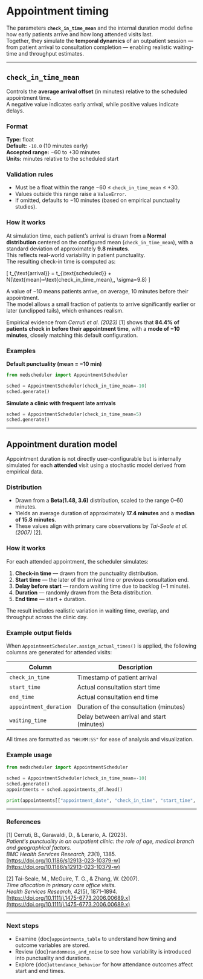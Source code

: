 # Appointment timing

The parameters **`check_in_time_mean`** and the internal duration model define how early patients arrive and how long attended visits last.  
Together, they simulate the **temporal dynamics** of an outpatient session — from patient arrival to consultation completion — enabling realistic waiting-time and throughput estimates.

---

## `check_in_time_mean`

Controls the **average arrival offset** (in minutes) relative to the scheduled appointment time.  
A negative value indicates early arrival, while positive values indicate delays.

### Format
**Type:** float  
**Default:** `-10.0` (10 minutes early)  
**Accepted range:** −60 to +30 minutes  
**Units:** minutes relative to the scheduled start

### Validation rules
- Must be a float within the range −60 ≤ `check_in_time_mean` ≤ +30.  
- Values outside this range raise a `ValueError`.  
- If omitted, defaults to −10 minutes (based on empirical punctuality studies).

### How it works
At simulation time, each patient’s arrival is drawn from a **Normal distribution** centered on the configured mean (`check_in_time_mean`), with a standard deviation of approximately **9.8 minutes**.  
This reflects real-world variability in patient punctuality.  
The resulting check-in time is computed as:

\[
t_{\text{arrival}} = t_{\text{scheduled}} + N(\text{mean}=\text{check\_in\_time\_mean},\, \sigma=9.8)
\]

A value of −10 means patients arrive, on average, 10 minutes before their appointment.  
The model allows a small fraction of patients to arrive significantly earlier or later (unclipped tails), which enhances realism.

Empirical evidence from *Cerruti et al. (2023)* [1] shows that **84.4% of patients check in before their appointment time**, with a **mode of −10 minutes**, closely matching this default configuration.

### Examples

**Default punctuality (mean = −10 min)**
```python
from medscheduler import AppointmentScheduler

sched = AppointmentScheduler(check_in_time_mean=-10)
sched.generate()
```

**Simulate a clinic with frequent late arrivals**
```python
sched = AppointmentScheduler(check_in_time_mean=5)
sched.generate()
```

---

## Appointment duration model

Appointment duration is not directly user-configurable but is internally simulated for each **attended** visit using a stochastic model derived from empirical data.

### Distribution
- Drawn from a **Beta(1.48, 3.6)** distribution, scaled to the range 0–60 minutes.  
- Yields an average duration of approximately **17.4 minutes** and a **median of 15.8 minutes**.  
- These values align with primary care observations by *Tai-Seale et al. (2007)* [2].

### How it works
For each attended appointment, the scheduler simulates:
1. **Check-in time** — drawn from the punctuality distribution.  
2. **Start time** — the later of the arrival time or previous consultation end.  
3. **Delay before start** — random waiting time due to backlog (~1 minute).  
4. **Duration** — randomly drawn from the Beta distribution.  
5. **End time** — start + duration.  

The result includes realistic variation in waiting time, overlap, and throughput across the clinic day.

### Example output fields
When `AppointmentScheduler.assign_actual_times()` is applied, the following columns are generated for attended visits:

| Column | Description |
|--------|--------------|
| `check_in_time` | Timestamp of patient arrival |
| `start_time` | Actual consultation start time |
| `end_time` | Actual consultation end time |
| `appointment_duration` | Duration of the consultation (minutes) |
| `waiting_time` | Delay between arrival and start (minutes) |

All times are formatted as `"HH:MM:SS"` for ease of analysis and visualization.

### Example usage

```python
from medscheduler import AppointmentScheduler

sched = AppointmentScheduler(check_in_time_mean=-10)
sched.generate()
appointments = sched.appointments_df.head()

print(appointments[["appointment_date", "check_in_time", "start_time", "end_time", "waiting_time"]])
```

---

### References

[1] Cerruti, B., Garavaldi, D., & Lerario, A. (2023).  
*Patient's punctuality in an outpatient clinic: the role of age, medical branch and geographical factors.*  
*BMC Health Services Research, 23*(1), 1385.  
[https://doi.org/10.1186/s12913-023-10379-w](https://doi.org/10.1186/s12913-023-10379-w)

[2] Tai-Seale, M., McGuire, T. G., & Zhang, W. (2007).  
*Time allocation in primary care office visits.*  
*Health Services Research, 42*(5), 1871–1894.  
[https://doi.org/10.1111/j.1475-6773.2006.00689.x](https://doi.org/10.1111/j.1475-6773.2006.00689.x)

---

### Next steps
- Examine {doc}`appointments_table` to understand how timing and outcome variables are stored.  
- Review {doc}`randomness_and_noise` to see how variability is introduced into punctuality and durations.  
- Explore {doc}`attendance_behavior` for how attendance outcomes affect start and end times.


